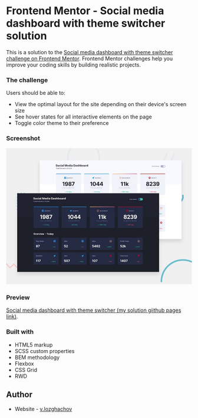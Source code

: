 # Frontend Mentor - Social media dashboard with theme switcher solution

This is a solution to the
[Social media dashboard with theme switcher challenge on Frontend Mentor](https://www.frontendmentor.io/challenges/social-media-dashboard-with-theme-switcher-6oY8ozp_H).
Frontend Mentor challenges help you improve your coding skills by building realistic projects.

### The challenge

Users should be able to:

- View the optimal layout for the site depending on their device's screen size
- See hover states for all interactive elements on the page
- Toggle color theme to their preference

### Screenshot

![](./design/desktop-preview.jpg)

### Preview
[Social media dashboard with theme switcher (my solution giithub pages link)](https://valerii-frontend.github.io/dashboardToogle).

### Built with

- HTML5 markup
- SCSS custom properties
- BEM methodology
- Flexbox
- CSS Grid
- RWD

## Author

- Website - [v.lozghachov](https://www.instagram.com/valerii_from_earth/)
